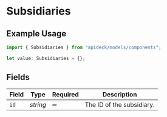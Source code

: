 # Subsidiaries

## Example Usage

```typescript
import { Subsidiaries } from "apideck/models/components";

let value: Subsidiaries = {};
```

## Fields

| Field                     | Type                      | Required                  | Description               |
| ------------------------- | ------------------------- | ------------------------- | ------------------------- |
| `id`                      | *string*                  | :heavy_minus_sign:        | The ID of the subsidiary. |